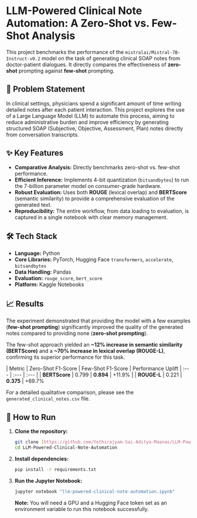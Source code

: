 # LLM-Powered Clinical Note Automation: A Zero-Shot vs. Few-Shot Analysis

This project benchmarks the performance of the `mistralai/Mistral-7B-Instruct-v0.2` model on the task of generating clinical SOAP notes from doctor-patient dialogues. It directly compares the effectiveness of **zero-shot** prompting against **few-shot** prompting.

## 🎯 Problem Statement

In clinical settings, physicians spend a significant amount of time writing detailed notes after each patient interaction. This project explores the use of a Large Language Model (LLM) to automate this process, aiming to reduce administrative burden and improve efficiency by generating structured SOAP (Subjective, Objective, Assessment, Plan) notes directly from conversation transcripts.

## ✨ Key Features

* **Comparative Analysis:** Directly benchmarks zero-shot vs. few-shot performance.
* **Efficient Inference:** Implements 4-bit quantization (`bitsandbytes`) to run the 7-billion parameter model on consumer-grade hardware.
* **Robust Evaluation:** Uses both **ROUGE** (lexical overlap) and **BERTScore** (semantic similarity) to provide a comprehensive evaluation of the generated text.
* **Reproducibility:** The entire workflow, from data loading to evaluation, is captured in a single notebook with clear memory management.

## 🛠️ Tech Stack

* **Language:** Python
* **Core Libraries:** PyTorch, Hugging Face `transformers`, `accelerate`, `bitsandbytes`
* **Data Handling:** Pandas
* **Evaluation:** `rouge_score`, `bert_score`
* **Platform:** Kaggle Notebooks

## 📈 Results

The experiment demonstrated that providing the model with a few examples (**few-shot prompting**) significantly improved the quality of the generated notes compared to providing none (**zero-shot prompting**).

The few-shot approach yielded an **~12% increase in semantic similarity (BERTScore)** and a **~70% increase in lexical overlap (ROUGE-L)**, confirming its superior performance for this task.

| Metric | Zero-Shot F1-Score | Few-Shot F1-Score | Performance Uplift
| :--- | :--- | :--- |
| **BERTScore** | 0.799 | **0.894** | +11.9% |
| **ROUGE-L** | 0.221 | **0.375** | +69.7%

For a detailed qualitative comparison, please see the `generated_clinical_notes.csv` file.

## 🚀 How to Run

1.  **Clone the repository:**
    ```bash
    git clone [https://github.com/Yethirajyam-Sai-Aditya-Maanas/LLM-Powered-Clinical-Note-Automation.git](https://github.com/Yethirajyam-Sai-Aditya-Maanas/LLM-Powered-Clinical-Note-Automation.git)
    cd LLM-Powered-Clinical-Note-Automation
    ```

2.  **Install dependencies:**
    ```bash
    pip install -r requirements.txt
    ```

3.  **Run the Jupyter Notebook:**
    ```bash
    jupyter notebook "llm-powered-clinical-note-automation.ipynb"
    ```
    **Note:** You will need a GPU and a Hugging Face token set as an environment variable to run this notebook successfully.
